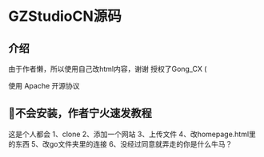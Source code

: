 # GZStudioCN源码

## 介绍

由于作者懒，所以使用自己改html内容，谢谢
授权了Gong_CX (

使用 Apache 开源协议

## 👴不会安装，作者宁火速发教程
这是个人都会
1、clone
2、添加一个网站
3、上传文件
4、改homepage.html里的东西
5、改go文件夹里的连接
6、没经过同意就弄走的你是什么牛马？
